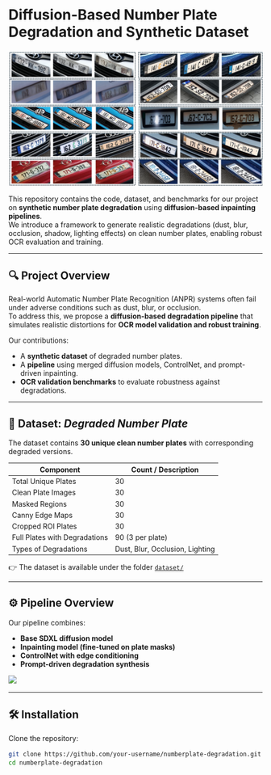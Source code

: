 # Diffusion-Based Number Plate Degradation and Synthetic Dataset

<p align="center">
  <img src="Figures/results-1.png" width="900" alt="Pipeline Overview"/>
</p>


This repository contains the code, dataset, and benchmarks for our project on **synthetic number plate degradation** using **diffusion-based inpainting pipelines**.  
We introduce a framework to generate realistic degradations (dust, blur, occlusion, shadow, lighting effects) on clean number plates, enabling robust OCR evaluation and training.

---

## 🔍 Project Overview
Real-world Automatic Number Plate Recognition (ANPR) systems often fail under adverse conditions such as dust, blur, or occlusion.  
To address this, we propose a **diffusion-based degradation pipeline** that simulates realistic distortions for **OCR model validation and robust training**.  

Our contributions:
- A **synthetic dataset** of degraded number plates.
- A **pipeline** using merged diffusion models, ControlNet, and prompt-driven inpainting.
- **OCR validation benchmarks** to evaluate robustness against degradations.

---

## 📂 Dataset: *Degraded Number Plate*
The dataset contains **30 unique clean number plates** with corresponding degraded versions.

| Component | Count / Description |
|-----------|---------------------|
| Total Unique Plates | 30 |
| Clean Plate Images | 30 |
| Masked Regions | 30 |
| Canny Edge Maps | 30 |
| Cropped ROI Plates | 30 |
| Full Plates with Degradations | 90 (3 per plate) |
| Types of Degradations | Dust, Blur, Occlusion, Lighting |

👉 The dataset is available under the folder [`dataset/`](dataset/)  


---

## ⚙️ Pipeline Overview
Our pipeline combines:
- **Base SDXL diffusion model**
- **Inpainting model (fine-tuned on plate masks)**
- **ControlNet with edge conditioning**
- **Prompt-driven degradation synthesis**

<img src="docs/pipeline.png" width="600">

---

## 🛠 Installation
Clone the repository:
```bash
git clone https://github.com/your-username/numberplate-degradation.git
cd numberplate-degradation
